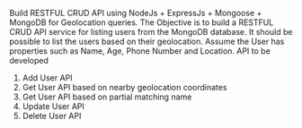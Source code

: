 Build RESTFUL CRUD API using NodeJs + ExpressJs + Mongoose + MongoDB for
Geolocation queries. The Objective is to build a RESTFUL CRUD API service for listing
users from the MongoDB database. It should be possible to list the users based on their
geolocation.
Assume the User has properties such as Name, Age, Phone Number and Location.
API to be developed

1. Add User API
2. Get User API based on nearby geolocation coordinates
3. Get User API based on partial matching name
4. Update User API
5. Delete User API
